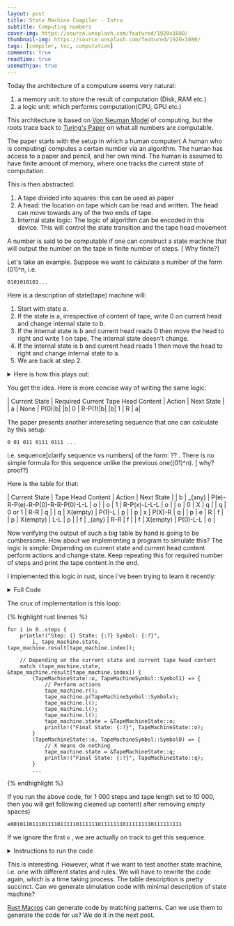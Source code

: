 ```yaml
---
layout: post
title: State Machine Compiler - Intro
subtitle: Computing numbers
cover-img: https://source.unsplash.com/featured/1920x1080/
thumbnail-img: https://source.unsplash.com/featured/1920x1080/
tags: [compiler, toc, computation]
comments: true
readtime: true
usemathjax: true
---
```


Today the architecture of a computure seems very natural:

1. a memory unit: to store the result of computation (Disk, RAM etc.)
2. a logic unit: which performs computation(CPU, GPU etc.)

This architecture is based on [Von Neuman Model](link_here) of computing, but the
roots trace back to [Turing's Paper](link_here) on what all numbers are computable.

The paper starts with the setup in which a human computer( A human who is computing)
computes a certain number via an algorithm. The human has access to a paper and pencil,
and her own mind. The human is assumed to have finite amount of memory, where one tracks
the current state of computation.

This is then abstracted:

1. A tape divided into squares: this can be used as paper
2. A head: the location on tape which can be read and written. The head can move towards any of the two ends of tape.
3. Internal state logic: The logic of algorithm can be encoded in this device. This will
   control the state transition and the tape head movement

A number is said to be computable if one can construct a state machine that will output
the number on the tape in finite number of steps. [ Why finite?]

Let's take an example. Suppose we want to calculate a number of the form (01)^n, i.e.

```
0101010101...
```

Here is a description of state(tape) machine will:

1. Start with state a.
2. If the state is a, irrespective of content of tape, write 0 on current head and change internal state to b.
3. If the internal state is b and current head reads 0 then move the head to right and write 1 on tape. The internal state doesn't change.
4. If the internal state is b and current head reads 1 then move the head to right and change internal state to a.
5. We are back at step 2.

<details>
<summary>
Here is how this plays out:
</summary>

Step 1:

{% highlight rust linenos %}
Internal state: a
Tape: | | | | | |...
Head: ^
Logic: Write 0 and transition to b
{%endhighlight %}

Step 2:

{% highlight rust linenos %}
Internal state: b
Tape: |0| | | | |...
Head: ^
Logic: Move right and write 1
{%endhighlight %}

Step 3:

{% highlight rust linenos %}
Internal state: b
Tape: |0|1| | | |...
Head: ^
Logic: Move right and transition to a
{%endhighlight %}

Step 4:

{% highlight rust linenos %}
Internal state: a
Tape: |0|1| | | |...
Head: ^
Logic: Write 0 and transition to b
{%endhighlight %}

Step 5:

{% highlight rust linenos %}
Internal state: b
Tape: |0|1|0| | |...
Head: ^
Logic: Move right and write 1
{%endhighlight %}

</details>

You get the idea. Here is more concise way of writing the same logic:

| Current State | Required Current Tape Head Content | Action | Next State |
| a | None | P(0)|b|
|b| 0 | R-P(1)|b|
|b| 1 | R | a|

The paper presents another intereseting sequence that one can calculate by this setup:

```
0 01 011 0111 0111 ...
```

i.e. sequence[clarify sequence vs numbers] of the form: ?? . There is no simple formula
for this sequence unlike the previous one((01)^n). [ why? proof?]

Here is the table for that:

| Current State | Tape Head Content | Action | Next State |
| b | _(any) | P(e)-R-P(e)-R-P(0)-R-R-P(0)-L-L | o |
| o | 1 | R-P(x)-L-L-L | o |
| o | 0 | X | q |
| q | 0 or 1 | R-R | q |
| q | X(empty) | P(1)-L | p |
| p | x | P(X)-R | q |
| p | e | R | f |
| p | X(empty) | L-L | p |
| f | _(any) | R-R | f |
| f | X(empty) | P(0)-L-L | o |

Now verifying the output of such a big table by hand is going to be cumbersome.
How about we implementing a program to simulate this? The logic is simple: Depending on current state and current head content perform actions and change state. Keep repeating this for required number of steps and print the tape content in the end.

I implemented this logic in rust, since i've been trying to learn it recently:

<details>

<summary>
Full Code
</summary>

{% highlight rust linenos %}

use std::fmt;
use std::io;

// Internal states #[derive(Debug, PartialEq, Eq)]
enum TapeMachineState {
b,
o,
q,
p,
f,
}

// Allowed symbols #[derive(Debug, PartialEq, Eq, Clone)]
enum TapeMachineSymbol {
Symbol0,
Symbol1,
Symbole,
Symbolx,
SymbolX,
}

// For printing purposes
impl TapeMachineSymbol {
fn as_str(&self) -> &'static str {
match self {
TapeMachineSymbol::Symbol0 => "0",
TapeMachineSymbol::Symbol1 => "1",
TapeMachineSymbol::Symbole => "e",
TapeMachineSymbol::Symbolx => "x",
TapeMachineSymbol::SymbolX => "X"
}
}
}

// Internal State + Tape + Head
struct TapeMachine<'a> {
state: &'a TapeMachineState,
result: &'a mut Vec<TapeMachineSymbol>,
index: usize,
}

impl<'a> TapeMachine<'a> {
pub fn new(state: &'a TapeMachineState, result: &'a mut Vec<TapeMachineSymbol>) -> Self {
Self {
state,
result,
index: 0,
}
}

    // Allowed Actions

    // Print
    fn p(&mut self, symbol: TapeMachineSymbol) {
        self.result[self.index] = symbol;
    }

    // Move right
    fn r(&mut self) {
        self.index += 1;
    }

    // Move left
    fn l(&mut self) {
        self.index -= 1;
    }

}

fn main() {
println!("Enter the number of steps:");
let mut steps_input = String::new();
io::stdin().read_line(&mut steps_input).unwrap();
let steps: usize = steps_input.trim().parse().unwrap();

    println!("Enter the total tape length:");
    let mut tape_length_input = String::new();
    io::stdin().read_line(&mut tape_length_input).unwrap();
    let max_len: usize = tape_length_input.trim().parse().unwrap();

    // Initialise tape machine
    let mut result = vec![TapeMachineSymbol::SymbolX; max_len];
    let mut tape_machine = TapeMachine::new(&TapeMachineState::b, &mut result);

    // Simulate for required number of steps
    for i in 0..steps {
        println!("Step: {} State: {:?} Symbol: {:?}",
            i, tape_machine.state, tape_machine.result[tape_machine.index]);

        match (tape_machine.state, &tape_machine.result[tape_machine.index]) {
            (TapeMachineState::o, TapeMachineSymbol::Symbol1) => {
                tape_machine.r();
                tape_machine.p(TapeMachineSymbol::Symbolx);
                tape_machine.l();
                tape_machine.l();
                tape_machine.l();
                tape_machine.state = &TapeMachineState::o;
                println!("Final State: {:?}", TapeMachineState::o);
            }
            (TapeMachineState::o, TapeMachineSymbol::Symbol0) => {
                // X means do nothing
                tape_machine.state = &TapeMachineState::q;
                println!("Final State: {:?}", TapeMachineState::q);
            }
            (TapeMachineState::q, TapeMachineSymbol::Symbol0 | TapeMachineSymbol::Symbol1) => {
                tape_machine.r();
                tape_machine.r();
                tape_machine.state = &TapeMachineState::q;
                println!("Final State: {:?}", TapeMachineState::q);
            }
            (TapeMachineState::q, TapeMachineSymbol::SymbolX) => {
                tape_machine.p(TapeMachineSymbol::Symbol1);
                tape_machine.l();
                tape_machine.state = &TapeMachineState::p;
                println!("Final State: {:?}", TapeMachineState::p);
            }
            (TapeMachineState::p, TapeMachineSymbol::Symbolx) => {
                tape_machine.p(TapeMachineSymbol::SymbolX);
                tape_machine.r();
                tape_machine.state = &TapeMachineState::q;
                println!("Final State: {:?}", TapeMachineState::q);
            }
            (TapeMachineState::p, TapeMachineSymbol::Symbole) => {
                tape_machine.r();
                tape_machine.state = &TapeMachineState::f;
                println!("Final State: {:?}", TapeMachineState::f);
            }
            (TapeMachineState::p, TapeMachineSymbol::SymbolX) => {
                tape_machine.l();
                tape_machine.l();
                tape_machine.state = &TapeMachineState::p;
                println!("Final State: {:?}", TapeMachineState::p);
            }
            (TapeMachineState::f, TapeMachineSymbol::SymbolX) => {
                tape_machine.p(TapeMachineSymbol::Symbol0);
                tape_machine.l();
                tape_machine.l();
                tape_machine.state = &TapeMachineState::o;
                println!("Final State: {:?}", TapeMachineState::o);
            }
            (TapeMachineState::b, _) => {
                tape_machine.p(TapeMachineSymbol::Symbole);
                tape_machine.r();
                tape_machine.p(TapeMachineSymbol::Symbole);
                tape_machine.r();
                tape_machine.p(TapeMachineSymbol::Symbol0);
                tape_machine.r();
                tape_machine.r();
                tape_machine.p(TapeMachineSymbol::Symbol0);
                tape_machine.l();
                tape_machine.l();
                tape_machine.state = &TapeMachineState::o;
                println!("Final State: {:?}", TapeMachineState::o);
            }
            (TapeMachineState::f, _) => {
                tape_machine.r();
                tape_machine.r();
                tape_machine.state = &TapeMachineState::f;
                println!("Final State: {:?}", TapeMachineState::f);
            }
            (_, _) => {
                println!("State: {:?} Index: {:?} Symbol: {:?}", tape_machine.state, tape_machine.index, tape_machine.result[tape_machine.index]);
                let binary_result: String = tape_machine.result.iter().map(|x| x.as_str()).collect();
                println!("{}", binary_result);
                panic!("Invalid state reached");
            }
        }
    }

    let binary_result: String = tape_machine.result.iter().map(|x| x.as_str()).collect();
    println!("{}", binary_result);
    let clean_result: String = tape_machine.result.iter().filter( |&x| x != &TapeMachineSymbol::SymbolX).map(|x| x.as_str()).collect();
    println!("=========\n");
    println!("{}", clean_result);

}

{% endhighlight %}

</details>

The crux of implementation is this loop:

{% highlight rust linenos %}

    for i in 0..steps {
        println!("Step: {} State: {:?} Symbol: {:?}",
            i, tape_machine.state, tape_machine.result[tape_machine.index]);

        // Depending on the current state and current tape head content
        match (tape_machine.state, &tape_machine.result[tape_machine.index]) {
            (TapeMachineState::o, TapeMachineSymbol::Symbol1) => {
                // Perform actions
                tape_machine.r();
                tape_machine.p(TapeMachineSymbol::Symbolx);
                tape_machine.l();
                tape_machine.l();
                tape_machine.l();
                tape_machine.state = &TapeMachineState::o;
                println!("Final State: {:?}", TapeMachineState::o);
            }
            (TapeMachineState::o, TapeMachineSymbol::Symbol0) => {
                // X means do nothing
                tape_machine.state = &TapeMachineState::q;
                println!("Final State: {:?}", TapeMachineState::q);
            }
            ...

{% endhighlight %}

If you run the above code, for 1 000 steps and tape length set to 10 000, then you will get following cleaned up content( after removing empty spaces)

```
e0010110111011110111110111111011111110111111110111111111
```

If we ignore the first `e` , we are actually on track to get this sequence.

<details>
<summary> Instructions to run the code</summary>

{% highlight bash %}
Assuming the code is saved in state_machine.rs

1. rustc state_machine.rs
2. ./state_machine
3. Enter the number of steps and tape length.
   As a rule of thumb, Tape length >= 10 \* Number of steps, but this obviously depends on the logic.

{% endhighlight %}

</details>

This is interesting. However, what if we want to test another state machine, i.e. one
with different states and rules. We will have to rewrite the code again, which is
a time taking process. The table description is pretty succinct. Can we generate
simulation code with minimal description of state machine?

[Rust Macros](link_here) can generate code by matching patterns. Can we use them to
generate the code for us? We do it in the next post.
